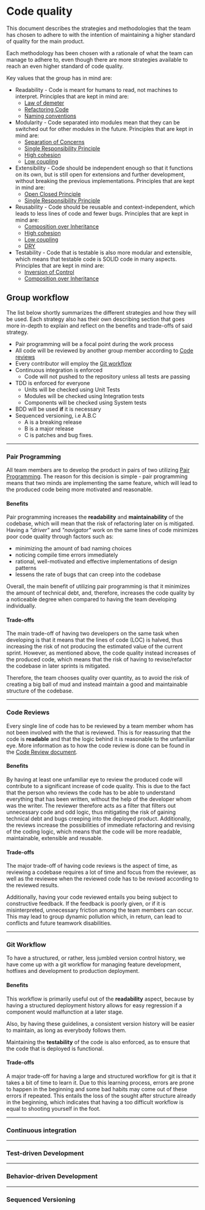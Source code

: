 # Code quality

This document describes the strategies and methodologies that the team has chosen to adhere to with the intention of maintaining a higher standard of quality for the main product.

Each methodology has been chosen with a rationale of what the team can manage to adhere to, even though there are more strategies available to reach an even higher standard of code quality.

Key values that the group has in mind are:

- Readability - Code is meant for humans to read, not machines to interpret. Principles that are kept in mind are:
    - [Law of demeter](https://en.wikipedia.org/wiki/Law_of_Demeter)
    - [Refactoring Code](https://en.wikipedia.org/wiki/Code_refactoring)
    - [Naming conventions](https://en.wikipedia.org/wiki/Naming_convention_(programming))
- Modularity - Code separated into modules mean that they can be switched out for other modules in the future. Principles that are kept in mind are:
    - [Separation of Concerns](https://en.wikipedia.org/wiki/Separation_of_concerns)
    - [Single Responsibility Principle](https://en.wikipedia.org/wiki/Single_responsibility_principle)
    - [High cohesion](https://en.wikipedia.org/wiki/Cohesion_(computer_science))
    - [Low coupling](https://en.wikipedia.org/wiki/Coupling_(computer_programming))
- Extensibility - Code should be independent enough so that it functions on its own, but is still open for extensions and further development, without breaking the previous implementations. Principles that are kept in mind are:
    - [Open Closed Principle](https://en.wikipedia.org/wiki/Open/closed_principle)
    - [Single Responsibility Principle](https://en.wikipedia.org/wiki/Single_responsibility_principle)
- Reusability - Code should be reusable and context-independent, which leads to less lines of code and fewer bugs. Principles that are kept in mind are:
    - [Composition over Inheritance](https://en.wikipedia.org/wiki/Composition_over_inheritance)
    - [High cohesion](https://en.wikipedia.org/wiki/Cohesion_(computer_science))
    - [Low coupling](https://en.wikipedia.org/wiki/Coupling_(computer_programming))
    - [DRY](https://en.wikipedia.org/wiki/Don%27t_repeat_yourself)
- Testability - Code that is testable is also more modular and extensible, which means that testable code is SOLID code in many aspects. Principles that are kept in mind are:
    - [Inversion of Control](https://en.wikipedia.org/wiki/Inversion_of_control)
    - [Composition over Inheritance](https://en.wikipedia.org/wiki/Composition_over_inheritance)

## Group workflow

The list below shortly summarizes the different strategies and how they will be used. Each strategy also has their own describing section that goes more in-depth to explain and reflect on the benefits and trade-offs of said strategy.

- Pair programming will be a focal point during the work process
- All code will be reviewed by another group member according to [Code reviews](./code-reviews.md)
- Every contributor will employ the [Git workflow](./git-workflow.md)
- Continuous integration is enforced
    - Code will not pushed to the repository unless all tests are passing
- TDD is enforced for everyone
    - Units will be checked using Unit Tests
    - Modules will be checked using Integration tests
    - Components will be checked using System tests
- BDD will be used **if** it is necessary
- Sequenced versioning, i.e A.B.C
    - A is a breaking release
    - B is a major release
    - C is patches and bug fixes.

---

### Pair Programming

All team members are to develop the product in pairs of two utilizing [Pair Programming](http://www.extremeprogramming.org/rules/pair.html). The reason for this decision is simple - pair programming means that two minds are implementing the same feature, which will lead to the produced code being more motivated and reasonable.

#### Benefits

Pair programming increases the **readability** and **maintainability** of the codebase, which will mean that the risk of refactoring later on is mitigated. Having a *"driver"* and *"navigator"* work on the same lines of code minimizes poor code quality through factors such as:

- minimizing the amount of bad naming choices
- noticing compile time errors immediately
- rational, well-motivated and effective implementations of design patterns
- lessens the rate of bugs that can creep into the codebase

Overall, the main benefit of utilizing pair programming is that it minimizes the amount of technical debt, and, therefore, increases the code quality by a noticeable degree when compared to having the team developing individually.

#### Trade-offs

The main trade-off of having two developers on the same task when developing is that it means that the lines of code (LOC) is halved, thus increasing the risk of not producing the estimated value of the current sprint. However, as mentioned above, the code quality instead increases of the produced code, which means that the risk of having to revise/refactor the codebase in later sprints is mitigated.

Therefore, the team chooses quality over quantity, as to avoid the risk of creating a big ball of mud and instead maintain a good and maintainable structure of the codebase.

---

### Code Reviews

Every single line of code has to be reviewed by a team member whom has not been involved with the that is reviewed. This is for reassuring that the code is **readable** and that the logic behind it is reasonable to the unfamiliar eye. More information as to how the code review is done can be found in the [Code Review document](./code-review.md).

#### Benefits

By having at least one unfamiliar eye to review the produced code will contribute to a significant increase of code quality. This is due to the fact that the person who reviews the code has to be able to understand everything that has been written, without the help of the developer whom was the writer. The reviewer therefore acts as a filter that filters out unnecessary code and odd logic, thus mitigating the risk of gaining technical debt and bugs creeping into the deployed product. Additionally, the reviews increase the possibilities of immediate refactoring and revising of the coding logic, which means that the code will be more readable, maintainable, extensible and reusable.

#### Trade-offs

The major trade-off of having code reviews is the aspect of time, as reviewing a codebase requires a lot of time and focus from the reviewer, as well as the reviewee when the reviewed code has to be revised according to the reviewed results.

Additionally, having your code reviewed entails you being subject to constructive feedback. If the feedback is poorly given, or if it is misinterpreted, unnecessary friction among the team members can occur. This may lead to group dynamic pollution which, in return, can lead to conflicts and future teamwork disabilities.

---

### Git Workflow

To have a structured, or rather, less jumbled version control history, we have come up with a git workflow for managing feature development, hotfixes and development to production deployment.

#### Benefits

This workflow is primarily useful out of the **readability** aspect, because by having a structured deployment history allows for easy regression if a component would malfunction at a later stage.

Also, by having these guidelines, a consistent version history will be easier to maintain, as long as everybody follows them. 

Maintaining the **testability** of the code is also enforced, as to ensure that the code that is deployed is functional.

#### Trade-offs

A major trade-off for having a large and structured workflow for git is that it takes a bit of time to learn it. Due to this learning process, errors are prone to happen in the beginning and some bad habits may come out of these errors if repeated. This entails the loss of the sought after structure already in the beginning, which indicates that having a too difficult workflow is equal to shooting yourself in the foot.

---

### Continuous integration

---

### Test-driven Development

---

### Behavior-driven Development

---

### Sequenced Versioning